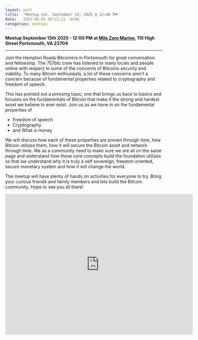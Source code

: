 ```yaml
---
layout: post
title:  "Meetup Sat. September 13, 2025 @ 12:00 PM"
date:   2025-09-01 00:21:21 -0500
categories: meetups
---
```


**Meetup September 13th 2025 - 12:00 PM at [Mile Zero Marine](https://milezeromarine.com/), 115 High Street Portsmouth, VA 23704**

---
Join the Hampton Roads Bitcoiners in Portsmouth for great conversation and fellowship. The 757btc crew has listened to many locals and people online with respect to some of the concerns of Bitcoins security and viability. To many Bitcoin enthusiasts, a lot of these concerns aren't a concern because of fundamental properties related to cryptography and freedom of speech.

This has pointed out a pressing topic, one that brings us back to basics and focuses on the fundamentals of Bitcoin that make it the strong and hardest asset we believe to ever exist. Join us as we hone in on the fundamental properties of
 - Freedom of speech
 - Cryptography
 - and What is money

We will discuss how each of these properties are proven through time, how Bitcoin utilizes them, how it will secure the Bitcoin asset and network through time. We as a community need to make sure we are all on the same page and understand how these core concepts build the foundation utilizes so that we understand why it is truly a self sovereign, freedom oriented, secure monetary system and how it will change the world.

The meetup will have plenty of hands on activities for everyone to try. Bring your curious friends and family members and lets build the Bitcoin community. Hope to see you all there!

<iframe src="https://www.google.com/maps/embed?pb=!1m18!1m12!1m3!1d596.1170077708135!2d-76.29721364168317!3d36.83513346377685!2m3!1f0!2f0!3f0!3m2!1i1024!2i768!4f13.1!3m3!1m2!1s0x89baa320f4ea4287%3A0x60b66698efea7ac0!2sMile%20Zero%20Marine!5e0!3m2!1sen!2sus!4v1711046558382!5m2!1sen!2sus" width="600" height="450" style="border:0;" allowfullscreen="" loading="lazy" referrerpolicy="no-referrer-when-downgrade"></iframe>



